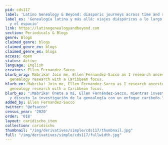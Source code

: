 ```yaml
---
pid: cds117
label: 'Latino Genealogy & Beyond: diasporic journeys across time and space'
label_es: 'Genealogía latina y más allá: viajes diáspóricos a lo largo del tiempo
  y el espacio'
link: https://latinogenealogyandbeyond.com
section: Periodicals & Blogs
genre: Blogs
claimed_genre: blogs
claimed_genre_en: blogs
claimed_genre_es: blogs
access: open
status: Active
language: English
creators: Ellen Fernandez-Sacco
blurb_orig: Mabrika! Join me, Ellen Fernandez-Sacco as I research ancestors and discuss
  genealogy research with a Caribbean focus.
blurb_en: Mabrika! Join me, Ellen Fernandez-Sacco as I research ancestors and discuss
  genealogy research with a Caribbean focus.
blurb_es: "¡Mabrika! Únete a mí, Ellen Fernández-Sacco, mientras investigo a los antepasados
  ​​y discuto la investigación de la genealogía con un enfoque caribeño."
added_by: Ellen Fernandez-Sacco
twitter: "@efsacco"
census_year: '2020'
order: '018'
layout: caridischo_item
collection: caridischo
thumbnail: "/img/derivatives/simple/cds117/thumbnail.jpg"
full: "/img/derivatives/simple/cds117/fullwidth.jpg"
---
```

